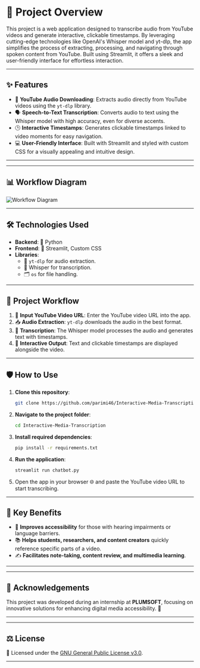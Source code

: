 # 🌟 Project Overview

This project is a web application designed to transcribe audio from YouTube videos and generate interactive, clickable timestamps. By leveraging cutting-edge technologies like OpenAI's Whisper model and yt-dlp, the app simplifies the process of extracting, processing, and navigating through spoken content from YouTube. Built using Streamlit, it offers a sleek and user-friendly interface for effortless interaction.

---

## ✨ Features

- 🎥 **YouTube Audio Downloading**: Extracts audio directly from YouTube videos using the `yt-dlp` library.
- 🗣️ **Speech-to-Text Transcription**: Converts audio to text using the Whisper model with high accuracy, even for diverse accents.
- 🕒 **Interactive Timestamps**: Generates clickable timestamps linked to video moments for easy navigation.
- 💻 **User-Friendly Interface**: Built with Streamlit and styled with custom CSS for a visually appealing and intuitive design.

---
---

## 📊 Workflow Diagram

![Workflow Diagram](![image](https://github.com/user-attachments/assets/8819c4e5-5ef5-4040-8312-82c9ca12582c)
)

---
## 🛠️ Technologies Used

- **Backend**: 🐍 Python
- **Frontend**: 🎨 Streamlit, Custom CSS
- **Libraries**:
  - 🔗 `yt-dlp` for audio extraction.
  - 🧠 Whisper for transcription.
  - 🗂️ `os` for file handling.

---

## 🚀 Project Workflow

1. 🔗 **Input YouTube Video URL**: Enter the YouTube video URL into the app.
2. 📥 **Audio Extraction**: `yt-dlp` downloads the audio in the best format.
3. 📝 **Transcription**: The Whisper model processes the audio and generates text with timestamps.
4. 🎯 **Interactive Output**: Text and clickable timestamps are displayed alongside the video.

---

## 🛡️ How to Use

1. **Clone this repository**:
   ```bash
   git clone https://github.com/parimi46/Interactive-Media-Transcription.git

2. **Navigate to the project folder**:
   ```bash
   cd Interactive-Media-Transcription
3. **Install required dependencies**:
   ```bash
   pip install -r requirements.txt
4. **Run the application**:
   ```bash
   streamlit run chatbot.py

5. Open the app in your browser 🌐 and paste the YouTube video URL to start transcribing.

---

## 🎯 Key Benefits

- 🦻 **Improves accessibility** for those with hearing impairments or language barriers.
- 📚 **Helps students, researchers, and content creators** quickly reference specific parts of a video.
- ✍️ **Facilitates note-taking, content review, and multimedia learning**.

---

---

## 🤝 Acknowledgements

This project was developed during an internship at **PLUMSOFT**, focusing on innovative solutions for enhancing digital media accessibility. 🎉

---

---

## ⚖️ License

📜 Licensed under the [GNU General Public License v3.0](LICENSE).

---

